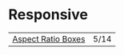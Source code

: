 # Responsive

|  |  |
| :--- | :--- |
| [Aspect Ratio Boxes](https://css-tricks.com/aspect-ratio-boxes/) | 5/14 |

